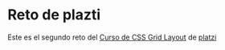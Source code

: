 # Reto de plazti
Este es el segundo reto del [Curso de CSS Grid Layout](https://platzi.com/clases/css-grid-layout/) de [platzi](https://platzi.com/@jesusenriquerojas/)